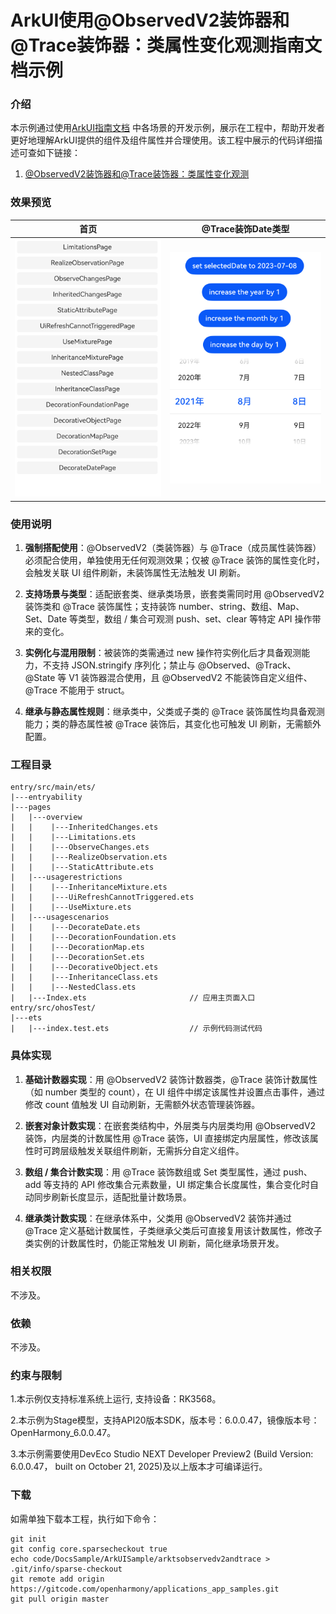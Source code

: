 # ArkUI使用@ObservedV2装饰器和@Trace装饰器：类属性变化观测指南文档示例

### 介绍

本示例通过使用[ArkUI指南文档](https://gitcode.com/openharmony/docs/tree/master/zh-cn/application-dev/ui)
中各场景的开发示例，展示在工程中，帮助开发者更好地理解ArkUI提供的组件及组件属性并合理使用。该工程中展示的代码详细描述可查如下链接：

1. [@ObservedV2装饰器和@Trace装饰器：类属性变化观测](https://gitcode.com/openharmony/docs/blob/master/zh-cn/application-dev/ui/state-management/arkts-new-observedV2-and-trace.md)

### 效果预览

| 首页                       | @Trace装饰Date类型             |
|--------------------------|----------------------------|
| ![](screenshots/img.png) | ![](screenshots/img_1.png) |

### 使用说明

1. **强制搭配使用**：@ObservedV2（类装饰器）与 @Trace（成员属性装饰器）必须配合使用，单独使用无任何观测效果；仅被 @Trace
   装饰的属性变化时，会触发关联 UI 组件刷新，未装饰属性无法触发 UI 刷新。

2. **支持场景与类型**：适配嵌套类、继承类场景，嵌套类需同时用 @ObservedV2 装饰类和 @Trace 装饰属性；支持装饰
   number、string、数组、Map、Set、Date 等类型，数组 / 集合可观测 push、set、clear 等特定 API 操作带来的变化。

3. **实例化与混用限制**：被装饰的类需通过 new 操作符实例化后才具备观测能力，不支持 JSON.stringify 序列化；禁止与
   @Observed、@Track、@State 等 V1 装饰器混合使用，且 @ObservedV2 不能装饰自定义组件、@Trace 不能用于 struct。

4. **继承与静态属性规则**：继承类中，父类或子类的 @Trace 装饰属性均具备观测能力；类的静态属性被 @Trace 装饰后，其变化也可触发
   UI 刷新，无需额外配置。

### 工程目录

```
entry/src/main/ets/
|---entryability                
|---pages
|   |---overview
|   |    |---InheritedChanges.ets
|   |    |---Limitations.ets
|   |    |---ObserveChanges.ets
|   |    |---RealizeObservation.ets
|   |    |---StaticAttribute.ets
|   |---usagerestrictions
|   |    |---InheritanceMixture.ets
|   |    |---UiRefreshCannotTriggered.ets
|   |    |---UseMixture.ets
|   |---usagescenarios
|   |    |---DecorateDate.ets
|   |    |---DecorationFoundation.ets
|   |    |---DecorationMap.ets
|   |    |---DecorationSet.ets
|   |    |---DecorativeObject.ets
|   |    |---InheritanceClass.ets
|   |    |---NestedClass.ets
|   |---Index.ets                       // 应用主页面入口
entry/src/ohosTest/
|---ets
|   |---index.test.ets                  // 示例代码测试代码
```

### 具体实现

1. **基础计数器实现**：用 @ObservedV2 装饰计数器类，@Trace 装饰计数属性（如 number 类型的 count），在 UI 组件中绑定该属性并设置点击事件，通过修改
   count 值触发 UI 自动刷新，无需额外状态管理装饰器。

2. **嵌套对象计数实现**：在嵌套类结构中，外层类与内层类均用 @ObservedV2 装饰，内层类的计数属性用 @Trace 装饰，UI
   直接绑定内层属性，修改该属性时可跨层级触发关联组件刷新，无需拆分自定义组件。

3. **数组 / 集合计数实现**：用 @Trace 装饰数组或 Set 类型属性，通过 push、add 等支持的 API 修改集合元素数量，UI
   绑定集合长度属性，集合变化时自动同步刷新长度显示，适配批量计数场景。

4. **继承类计数实现**：在继承体系中，父类用 @ObservedV2 装饰并通过 @Trace 定义基础计数属性，子类继承父类后可直接复用该计数属性，修改子类实例的计数属性时，仍能正常触发
   UI 刷新，简化继承场景开发。

### 相关权限

不涉及。

### 依赖

不涉及。

### 约束与限制

1.本示例仅支持标准系统上运行, 支持设备：RK3568。

2.本示例为Stage模型，支持API20版本SDK，版本号：6.0.0.47，镜像版本号：OpenHarmony_6.0.0.47。

3.本示例需要使用DevEco Studio NEXT Developer Preview2 (Build Version: 6.0.0.47， built on October 21, 2025)及以上版本才可编译运行。

### 下载

如需单独下载本工程，执行如下命令：

````  
git init
git config core.sparsecheckout true
echo code/DocsSample/ArkUISample/arktsobservedv2andtrace > .git/info/sparse-checkout
git remote add origin https://gitcode.com/openharmony/applications_app_samples.git
git pull origin master
````